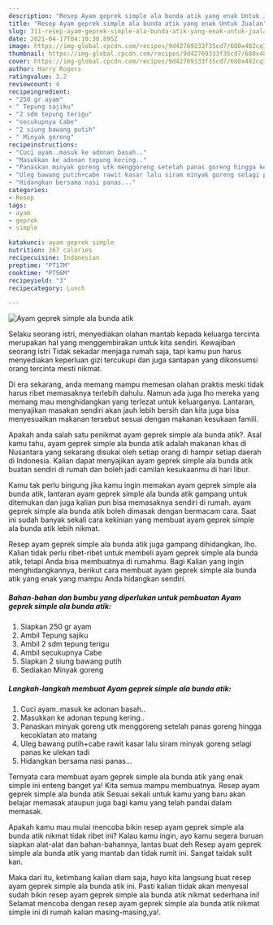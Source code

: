 ```yaml
---
description: "Resep Ayam geprek simple ala bunda atik yang enak Untuk Jualan"
title: "Resep Ayam geprek simple ala bunda atik yang enak Untuk Jualan"
slug: 311-resep-ayam-geprek-simple-ala-bunda-atik-yang-enak-untuk-jualan
date: 2021-04-17T04:10:30.895Z
image: https://img-global.cpcdn.com/recipes/9d42769333f35cd7/680x482cq70/ayam-geprek-simple-ala-bunda-atik-foto-resep-utama.jpg
thumbnail: https://img-global.cpcdn.com/recipes/9d42769333f35cd7/680x482cq70/ayam-geprek-simple-ala-bunda-atik-foto-resep-utama.jpg
cover: https://img-global.cpcdn.com/recipes/9d42769333f35cd7/680x482cq70/ayam-geprek-simple-ala-bunda-atik-foto-resep-utama.jpg
author: Harry Rogers
ratingvalue: 3.2
reviewcount: 4
recipeingredient:
- "250 gr ayam"
- " Tepung sajiku"
- "2 sdm tepung terigu"
- "secukupnya Cabe"
- "2 siung bawang putih"
- " Minyak goreng"
recipeinstructions:
- "Cuci ayam..masuk ke adonan basah.."
- "Masukkan ke adonan tepung kering.."
- "Panaskan minyak goreng utk menggoreng setelah panas goreng hingga kecoklatan ato matang"
- "Uleg bawang putih+cabe rawit kasar lalu siram minyak goreng selagi panas ke ulekan tadi"
- "Hidangkan bersama nasi panas..."
categories:
- Resep
tags:
- ayam
- geprek
- simple

katakunci: ayam geprek simple 
nutrition: 267 calories
recipecuisine: Indonesian
preptime: "PT17M"
cooktime: "PT56M"
recipeyield: "3"
recipecategory: Lunch

---
```



![Ayam geprek simple ala bunda atik](https://img-global.cpcdn.com/recipes/9d42769333f35cd7/680x482cq70/ayam-geprek-simple-ala-bunda-atik-foto-resep-utama.jpg)

Selaku seorang istri, menyediakan olahan mantab kepada keluarga tercinta merupakan hal yang menggembirakan untuk kita sendiri. Kewajiban seorang istri Tidak sekadar menjaga rumah saja, tapi kamu pun harus menyediakan keperluan gizi tercukupi dan juga santapan yang dikonsumsi orang tercinta mesti nikmat.

Di era  sekarang, anda memang mampu memesan olahan praktis meski tidak harus ribet memasaknya terlebih dahulu. Namun ada juga lho mereka yang memang mau menghidangkan yang terlezat untuk keluarganya. Lantaran, menyajikan masakan sendiri akan jauh lebih bersih dan kita juga bisa menyesuaikan makanan tersebut sesuai dengan makanan kesukaan famili. 



Apakah anda salah satu penikmat ayam geprek simple ala bunda atik?. Asal kamu tahu, ayam geprek simple ala bunda atik adalah makanan khas di Nusantara yang sekarang disukai oleh setiap orang di hampir setiap daerah di Indonesia. Kalian dapat menyajikan ayam geprek simple ala bunda atik buatan sendiri di rumah dan boleh jadi camilan kesukaanmu di hari libur.

Kamu tak perlu bingung jika kamu ingin memakan ayam geprek simple ala bunda atik, lantaran ayam geprek simple ala bunda atik gampang untuk ditemukan dan juga kalian pun bisa memasaknya sendiri di rumah. ayam geprek simple ala bunda atik boleh dimasak dengan bermacam cara. Saat ini sudah banyak sekali cara kekinian yang membuat ayam geprek simple ala bunda atik lebih nikmat.

Resep ayam geprek simple ala bunda atik juga gampang dihidangkan, lho. Kalian tidak perlu ribet-ribet untuk membeli ayam geprek simple ala bunda atik, tetapi Anda bisa membuatnya di rumahmu. Bagi Kalian yang ingin menghidangkannya, berikut cara membuat ayam geprek simple ala bunda atik yang enak yang mampu Anda hidangkan sendiri.

<!--inarticleads1-->

##### Bahan-bahan dan bumbu yang diperlukan untuk pembuatan Ayam geprek simple ala bunda atik:

1. Siapkan 250 gr ayam
1. Ambil  Tepung sajiku
1. Ambil 2 sdm tepung terigu
1. Ambil secukupnya Cabe
1. Siapkan 2 siung bawang putih
1. Sediakan  Minyak goreng




<!--inarticleads2-->

##### Langkah-langkah membuat Ayam geprek simple ala bunda atik:

1. Cuci ayam..masuk ke adonan basah..
1. Masukkan ke adonan tepung kering..
1. Panaskan minyak goreng utk menggoreng setelah panas goreng hingga kecoklatan ato matang
1. Uleg bawang putih+cabe rawit kasar lalu siram minyak goreng selagi panas ke ulekan tadi
1. Hidangkan bersama nasi panas...




Ternyata cara membuat ayam geprek simple ala bunda atik yang enak simple ini enteng banget ya! Kita semua mampu membuatnya. Resep ayam geprek simple ala bunda atik Sesuai sekali untuk kamu yang baru akan belajar memasak ataupun juga bagi kamu yang telah pandai dalam memasak.

Apakah kamu mau mulai mencoba bikin resep ayam geprek simple ala bunda atik nikmat tidak ribet ini? Kalau kamu ingin, ayo kamu segera buruan siapkan alat-alat dan bahan-bahannya, lantas buat deh Resep ayam geprek simple ala bunda atik yang mantab dan tidak rumit ini. Sangat taidak sulit kan. 

Maka dari itu, ketimbang kalian diam saja, hayo kita langsung buat resep ayam geprek simple ala bunda atik ini. Pasti kalian tiidak akan menyesal sudah bikin resep ayam geprek simple ala bunda atik nikmat sederhana ini! Selamat mencoba dengan resep ayam geprek simple ala bunda atik nikmat simple ini di rumah kalian masing-masing,ya!.

